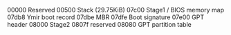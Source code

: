 00000   Reserved
00500   Stack (29.75KiB)
07c00   Stage1 / BIOS memory map
07db8   Ymir boot record
07dbe     MBR
07dfe     Boot signature
07e00   GPT header
08000   Stage2
0807f   reserved
08080   GPT partition table

